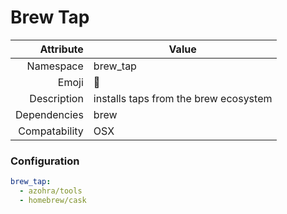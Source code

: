 # Brew Tap

| Attribute     | Value                                 |
|--------------:|---------------------------------------|
| Namespace     | brew_tap                              |
| Emoji         | 🚰                                    |
| Description   | installs taps from the brew ecosystem |
| Dependencies  | brew                                  |
| Compatability | OSX                                   |

### Configuration
```yml
brew_tap:
  - azohra/tools
  - homebrew/cask
```
